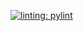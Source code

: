 [![linting: pylint](https://img.shields.io/badge/linting-pylint-yellowgreen)](https://github.com/pylint-dev/pylint)
